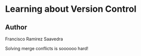 # Learning about Version Control

## Author
Francisco Ramirez Saavedra

Solving merge conflicts is soooooo hard!